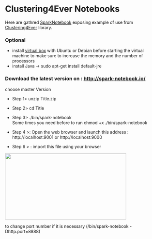 # Clustering4Ever Notebooks

Here are gathred [SparkNotebook](https://github.com/spark-notebook/spark-notebook) exposing example of use from [Clustering4Ever](https://github.com/Clustering4Ever/Clustering4Ever) library.


### Optional 
* install  [virtual box](https://www.virtualbox.org/) with Ubuntu or Debian
before starting the virtual machine to make sure to increase the memory and the number of processors
* install Java  -> sudo apt-get install default-jre

### Download the latest version on : http://spark-notebook.io/
choose master Version 
* Step 1> unzip Title.zip
* Step 2> cd Title
* Step 3> ./bin/spark-notebook    
  Some times you need before to run chmod +x ./bin/spark-notebook

* Step 4 >: Open the web browser and launch this address : http://localhost:9001
  or
  http://localhost:9000
  
* Step 6 > : import this file using your browser 
<img src="https://sites.google.com/site/lebbah/aims-program/openspark.png" width="400" height="218" border="0">

to change port number if it is necessary
(/bin/spark-notebook -Dhttp.port=8888)
